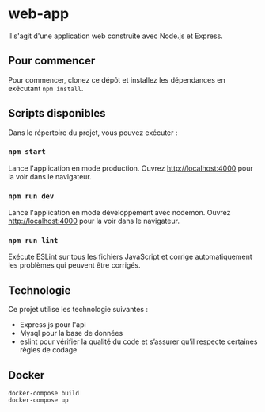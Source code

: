 # web-app

Il s'agit d'une application web construite avec Node.js et Express.

## Pour commencer

Pour commencer, clonez ce dépôt et installez les dépendances en exécutant `npm install`.

## Scripts disponibles

Dans le répertoire du projet, vous pouvez exécuter :

### `npm start`

Lance l'application en mode production. Ouvrez [http://localhost:4000](http://localhost:4000) pour la voir dans le navigateur.

### `npm run dev`

Lance l'application en mode développement avec nodemon. Ouvrez [http://localhost:4000](http://localhost:4000) pour la voir dans le navigateur.

### `npm run lint`

Exécute ESLint sur tous les fichiers JavaScript et corrige automatiquement les problèmes qui peuvent être corrigés.

## Technologie

Ce projet utilise les technologie suivantes :
- Express js pour l'api
- Mysql pour la base de données
- eslint pour vérifier la qualité du code et s’assurer qu’il respecte certaines règles de codage

## Docker
```
docker-compose build
docker-compose up
```